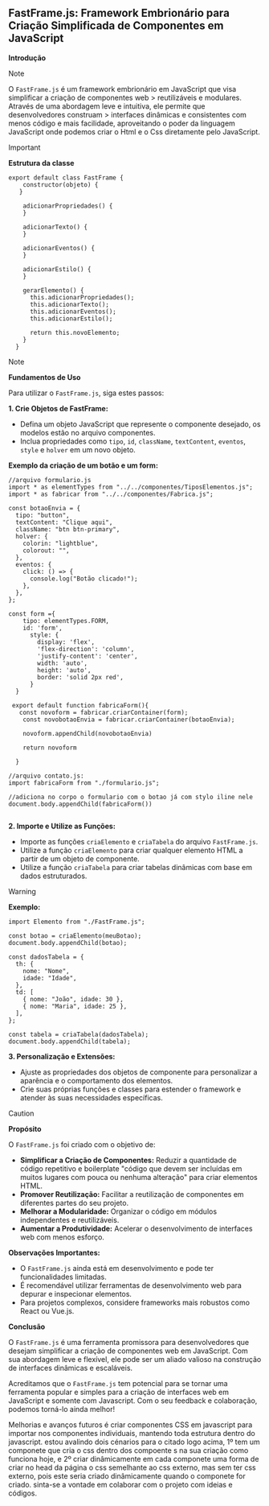 
## FastFrame.js: Framework Embrionário para Criação Simplificada de Componentes em JavaScript

**Introdução**
> [!NOTE]
> O `FastFrame.js` é um framework embrionário em JavaScript que visa simplificar a criação de componentes web > reutilizáveis e modulares. Através de uma abordagem leve e intuitiva, ele permite que desenvolvedores construam > interfaces dinâmicas e consistentes com menos código e mais facilidade, aproveitando o poder da linguagem JavaScript onde podemos criar o Html e o Css diretamente pelo JavaScript.

> [!IMPORTANT]
> **Estrutura da classe**
> ```
> export default class FastFrame {
>     constructor(objeto) {
>    }
>   
>     adicionarPropriedades() {
>     }
>   
>     adicionarTexto() {
>     }
>   
>     adicionarEventos() {
>     }
>   
>     adicionarEstilo() {
>     }
>   
>     gerarElemento() {
>       this.adicionarPropriedades();
>       this.adicionarTexto();
>       this.adicionarEventos();
>       this.adicionarEstilo();
>   
>       return this.novoElemento;
>     }
>   }
> ```  


> [!NOTE]
> **Fundamentos de Uso**
> 
> Para utilizar o `FastFrame.js`, siga estes passos:
> 
> **1. Crie Objetos de FastFrame:**
> 
> -   Defina um objeto JavaScript que represente o componente desejado, os modelos estão no arquivo componentes.
> -   Inclua propriedades como `tipo`, `id`, `className`, `textContent`, `eventos`, `style` e `holver` em um novo objeto.
> 
> **Exemplo da criação de um botão e um form:**
> 
> 
> ```
> //arquivo formulario.js
> import * as elementTypes from "../../componentes/TiposElementos.js";
> import * as fabricar from "../../componentes/Fabrica.js";
> 
> const botaoEnvia = {
>   tipo: "button",
>   textContent: "Clique aqui",
>   className: "btn btn-primary",
>   holver: {
>     colorin: "lightblue",
>     colorout: "",
>   },
>   eventos: {
>     click: () => {
>       console.log("Botão clicado!");
>     },
>   },
> };
> 
> const form ={
>     tipo: elementTypes.FORM,
>     id: 'form',
>       style: {
>         display: 'flex',
>         'flex-direction': 'column',
>         'justify-content': 'center',
>         width: 'auto',
>         height: 'auto',
>         border: 'solid 2px red',
>       }
>   }
> 
>  export default function fabricaForm(){
>    const novoform = fabricar.criarContainer(form);
>     const novobotaoEnvia = fabricar.criarContainer(botaoEnvia);
>    
>     novoform.appendChild(novobotaoEnvia)
>     
>     return novoform
>     
>   }
> ```
> 
> 
> ```
> //arquivo contato.js:
> import fabricaForm from "./formulario.js";
> 
> //adiciona no corpo o formulario com o botao já com stylo iline nele
> document.body.appendChild(fabricaForm())
> 
> 
> ```
> 
> 
> **2. Importe e Utilize as Funções:**
> 
> -   Importe as funções `criaElemento` e `criaTabela` do arquivo `FastFrame.js`.
> -   Utilize a função `criaElemento` para criar qualquer elemento HTML a partir de um objeto de componente.
> -   Utilize a função `criaTabela` para criar tabelas dinâmicas com base em dados estruturados.
> 

> [!Warning]
> **Exemplo:**
> 
> ```
> import Elemento from "./FastFrame.js";
> 
> const botao = criaElemento(meuBotao);
> document.body.appendChild(botao);
> 
> const dadosTabela = {
>   th: {
>     nome: "Nome",
>     idade: "Idade",
>   },
>   td: [
>     { nome: "João", idade: 30 },
>     { nome: "Maria", idade: 25 },
>   ],
> };
> 
> const tabela = criaTabela(dadosTabela);
> document.body.appendChild(tabela);
> 
> ```
> 
> **3. Personalização e Extensões:**
> 
> -   Ajuste as propriedades dos objetos de componente para personalizar a aparência e o comportamento dos elementos.
> -   Crie suas próprias funções e classes para estender o framework e atender às suas necessidades específicas.

> [!Caution]
> **Propósito**
> 
> O `FastFrame.js` foi criado com o objetivo de:
> 
> -   **Simplificar a Criação de Componentes:** Reduzir a quantidade de código repetitivo e boilerplate "código que devem ser incluídas em muitos lugares com pouca ou nenhuma alteração" para criar elementos HTML.
> -   **Promover Reutilização:** Facilitar a reutilização de componentes em diferentes partes do seu projeto.
> -   **Melhorar a Modularidade:** Organizar o código em módulos independentes e reutilizáveis.
> -   **Aumentar a Produtividade:** Acelerar o desenvolvimento de interfaces web com menos esforço.
> 
> **Observações Importantes:**
> 
> -   O `FastFrame.js` ainda está em desenvolvimento e pode ter funcionalidades limitadas.
> -   É recomendável utilizar ferramentas de desenvolvimento web para depurar e inspecionar elementos.
> -   Para projetos complexos, considere frameworks mais robustos como React ou Vue.js.
> 
> **Conclusão**
> 
> O `FastFrame.js` é uma ferramenta promissora para desenvolvedores que desejam simplificar a criação de componentes web em JavaScript. Com sua abordagem leve e flexível, ele pode ser um aliado valioso na construção de interfaces dinâmicas e escaláveis.
> 
> 
> Acreditamos que o `FastFrame.js` tem potencial para se tornar uma ferramenta popular e simples para a criação de interfaces web em JavaScript e somente com Javascript. Com o seu feedback e colaboração, podemos torná-lo ainda melhor!
> 
> 
> Melhorias e avanços futuros é criar componentes CSS em javascript para importar nos componentes individuais, mantendo toda estrutura dentro do javascript.
> estou avalindo dois cénarios para o citado logo acima, 1º tem um componete que cria o css dentro dos compoente s na sua criação como funciona hoje, e 2º criar dinâmicamente em cada componete uma forma de criar no head da página o css semelhante ao css externo, mas sem ter css externo, pois este seria criado dinâmicamente quando o componete for criado.
> sinta-se a vontade em colaborar com o projeto com ideias e códigos.